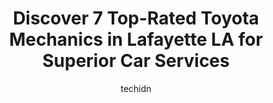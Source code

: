 ---
layout: ampstory
image: https://images.unsplash.com/photo-1608585793629-ec02326b1e4b?ixlib=rb-4.0.3&ixid=MnwxMjA3fDB8MHxwaG90by1wYWdlfHx8fGVufDB8fHx8&auto=format&fit=crop&w=640&h=853&q=80
author: techidn
featured: false
description: When it comes to finding reliable automotive experts in Lafayette LA, USA, look no further than the 7 best Toyota Mechanic in the area. With their exceptional skills and dedication to provid
title: Discover 7 Top-Rated Toyota Mechanics in Lafayette LA for Superior Car Services
cover:
   title: Discover 7 Top-Rated Toyota Mechanics in Lafayette LA for Superior Car Services
   subtitle: Rickpate
   background: https://images.unsplash.com/photo-1608585793629-ec02326b1e4b?ixlib=rb-4.0.3&ixid=MnwxMjA3fDB8MHxwaG90by1wYWdlfHx8fGVufDB8fHx8&auto=format&fit=crop&w=640&h=853&q=80

pages: 
 - layout: thirds
   top: <h1>#1 Daves Car Care Center</h1>
   bottom: "<p>I must say the work they did to my vehicle was simply great, the mechanic really knows what he is doing. Took my car there two times to do some work with the cooling Syst</p>"
   background: https://www.knot35.com/toplist/wp-content/uploads/2023/06/best-toyota-mechanic-1-in-lafayette-la-1685831537.jpeg
   backgroundblur: true
 - layout: thirds
   top: <h1>#2 SON AUTO REPAIR LLC</h1>
   bottom: "<p>2143 W Pinhook Rd, Lafayette, LA 70508, United States</p>"
   background: https://www.knot35.com/toplist/wp-content/uploads/2023/06/best-toyota-mechanic-2-in-lafayette-la-1685831537.jpeg
   cta:
      link: https://www.knot35.com/toplist/discover-7-top-rated-toyota-mechanics-in-lafayette-la-for-superior-car-services/
      text: Discover 7 Top-Rated Toyota Mechanics in Lafayette LA for Superior Car Services
 - layout: thirds
   top: <h1>#3 Daves Car Care Center</h1>
   bottom: "<p>5036 Ambassador Caffery Pkwy, Lafayette, LA 70508, United States</p>"
   background: https://www.knot35.com/toplist/wp-content/uploads/2023/06/best-toyota-mechanic-3-in-lafayette-la-1685831537.jpeg
   cta:
      link: https://www.knot35.com/toplist/discover-7-top-rated-toyota-mechanics-in-lafayette-la-for-superior-car-services/
      text: Discover 7 Top-Rated Toyota Mechanics in Lafayette LA for Superior Car Services
 - layout: thirds
   top: <h1>#4 Downtown Automotive</h1>
   bottom: "<p>210 W Third St, Lafayette, LA 70501, United States</p>"
   background: https://images.unsplash.com/photo-1618005182384-a83a8bd57fbe?ixlib=rb-4.0.3&ixid=MnwxMjA3fDB8MHxwaG90by1wYWdlfHx8fGVufDB8fHx8&auto=format&fit=crop&w=640&h=853&q=80
   cta:
      link: https://www.knot35.com/toplist/discover-7-top-rated-toyota-mechanics-in-lafayette-la-for-superior-car-services/
      text: Discover 7 Top-Rated Toyota Mechanics in Lafayette LA for Superior Car Services
 - layout: thirds
   top: <h1>#5 Mikes Car Care Center</h1>
   bottom: "<p>103 Rena Dr, Lafayette, LA 70503, United States</p>"
   background: https://images.unsplash.com/photo-1534312527009-56c7016453e6?ixlib=rb-4.0.3&ixid=MnwxMjA3fDB8MHxwaG90by1wYWdlfHx8fGVufDB8fHx8&auto=format&fit=crop&w=640&h=853&q=80
   cta:
      link: https://www.knot35.com/toplist/discover-7-top-rated-toyota-mechanics-in-lafayette-la-for-superior-car-services/
      text: Discover 7 Top-Rated Toyota Mechanics in Lafayette LA for Superior Car Services
 - layout: thirds
   top: <h1>#6 Bertinots Auto Service, LLC</h1>
   bottom: "<p>416 Bertrand Dr, Lafayette, LA 70506, United States</p>"
   background: https://images.unsplash.com/photo-1549241520-425e3dfc01cb?ixlib=rb-4.0.3&ixid=MnwxMjA3fDB8MHxwaG90by1wYWdlfHx8fGVufDB8fHx8&auto=format&fit=crop&w=640&h=853&q=80
   cta:
      link: https://www.knot35.com/toplist/discover-7-top-rated-toyota-mechanics-in-lafayette-la-for-superior-car-services/
      text: Discover 7 Top-Rated Toyota Mechanics in Lafayette LA for Superior Car Services
 - layout: thirds
   top: <h1>#7 RPM Automotive</h1>
   bottom: "<p>503 Mudd Ave, Lafayette, LA 70501, United States</p>"
   background: https://images.unsplash.com/photo-1599422314077-f4dfdaa4cd09?ixlib=rb-4.0.3&ixid=MnwxMjA3fDB8MHxwaG90by1wYWdlfHx8fGVufDB8fHx8&auto=format&fit=crop&w=640&h=853&q=80
   cta:
      link: https://www.knot35.com/toplist/discover-7-top-rated-toyota-mechanics-in-lafayette-la-for-superior-car-services/
      text: Discover 7 Top-Rated Toyota Mechanics in Lafayette LA for Superior Car Services
 - layout: thirds
   middle: Continue reading...
   background: https://images.unsplash.com/photo-1553949345-eb786bb3f7ba?ixlib=rb-4.0.3&ixid=MnwxMjA3fDB8MHxwaG90by1wYWdlfHx8fGVufDB8fHx8&auto=format&fit=crop&w=640&h=853&q=80
   cta:
      link: https://www.knot35.com/toplist/discover-7-top-rated-toyota-mechanics-in-lafayette-la-for-superior-car-services/
      text: Discover 7 Top-Rated Toyota Mechanics in Lafayette LA for Superior Car Services
      
---
